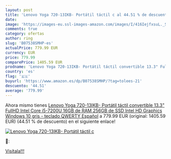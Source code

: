 ```yaml
---
layout: post
title: 'Lenovo Yoga 720-13IKB- Portátil táctil c al 44.51 % de descuento'
date: 
image: 'https://images-eu.ssl-images-amazon.com/images/I/416IejfxsuL._SL200_.jpg'
comments: true
category: ofertas
author: ring
slug: 'B07538SMHP-es'
actualPrice: 779.99 EUR
currency: EUR
price: 779.99
comparePrice: 1405.59 EUR
prodname: 'Lenovo Yoga 720-13IKB- Portátil táctil convertible 13.3" FullHD  Intel Core i5-7200U  16GB de RAM  256GB de SSD  Intel HD Graphics  Windows 10  gris - teclado QWERTY Español'
country: 'es'
flag: '🇪🇸'
buyurl: 'https://www.amazon.es/dp/B07538SMHP/?tag=tolees-21'
descuento: '44.51'
average: '779.99'
---
```


Ahora mismo tienes [Lenovo Yoga 720-13IKB- Portátil táctil convertible 13.3" FullHD  Intel Core i5-7200U  16GB de RAM  256GB de SSD  Intel HD Graphics  Windows 10  gris - teclado QWERTY Español](https://www.amazon.es/dp/B07538SMHP/?tag=tolees-21) a 779.99 EUR (original: 1405.59 EUR) (44.51 %  de descuento) en el siguiente enlace!

[![Lenovo Yoga 720-13IKB- Portátil táctil c](https://images-eu.ssl-images-amazon.com/images/I/416IejfxsuL._SL200_.jpg)](https://www.amazon.es/dp/B07538SMHP/?tag=tolees-21)

🔎:


[Visítala!!!](https://www.amazon.es/dp/B07538SMHP/?tag=tolees-21)
